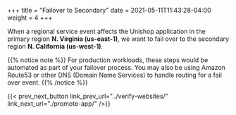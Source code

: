 +++
title = "Failover to Secondary"
date =  2021-05-11T11:43:28-04:00
weight = 4
+++

When a regional service event affects the Unishop application in the primary region **N. Virginia (us-east-1)**, we want to fail over to the secondary region **N. California (us-west-1)**.

{{% notice note %}}
For production workloads, these steps would be automated as part of your failover process. You may also be using Amazon Route53 or other DNS (Domain Name Services) to handle routing for a fail over event.
{{% /notice %}}

{{< prev_next_button link_prev_url="../verify-websites/" link_next_url="./promote-app/" />}}
